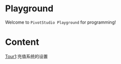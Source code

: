 # Playground
Welcome to `PivotStudio Playground` for programming!

# Content
[Tour1](./Tour1):充值系统的设置
